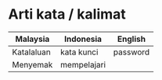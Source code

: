 # Arti kata / kalimat

Malaysia | Indonesia | English
-|-|-
Katalaluan |kata kunci| password
Menyemak | mempelajari|
